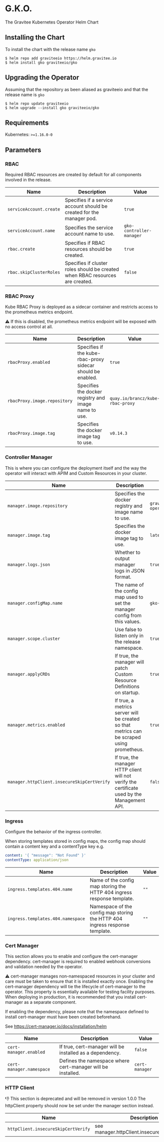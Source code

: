 # G.K.O.

The Gravitee Kubernetes Operator Helm Chart

## Installing the Chart

To install the chart with the release name `gko`

```console
$ helm repo add graviteeio https://helm.gravitee.io
$ helm install gko graviteeio/gko
```

## Upgrading the Operator

Assuming that the repository as been aliased as graviteeio and that the release name is `gko`

```console
$ helm repo update graviteeio
$ helm upgrade --install gko graviteeio/gko
```

## Requirements

Kubernetes: `>=1.16.0-0`

## Parameters

### RBAC

Required RBAC resources are created by default for all components involved in the release.

| Name                    | Description                                                                   | Value                    |
| ----------------------- | ----------------------------------------------------------------------------- | ------------------------ |
| `serviceAccount.create` | Specifies if a service account should be created for the manager pod.         | `true`                   |
| `serviceAccount.name`   | Specifies the service account name to use.                                    | `gko-controller-manager` |
| `rbac.create`           | Specifies if RBAC resources should be created.                                | `true`                   |
| `rbac.skipClusterRoles` | Specifies if cluster roles should be created when RBAC resources are created. | `false`                  |

### RBAC Proxy

Kube RBAC Proxy is deployed as a sidecar container and restricts access to the prometheus metrics endpoint.

⚠️ If this is disabled, the prometheus metrics endpoint will be exposed with no access control at all.

| Name                         | Description                                                  | Value                            |
| ---------------------------- | ------------------------------------------------------------ | -------------------------------- |
| `rbacProxy.enabled`          | Specifies if the kube-rbac-proxy sidecar should be enabled.  | `true`                           |
| `rbacProxy.image.repository` | Specifies the docker registry and image name to use.         | `quay.io/brancz/kube-rbac-proxy` |
| `rbacProxy.image.tag`        | Specifies the docker image tag to use.                       | `v0.14.3`                        |

### Controller Manager

This is where you can configure the deployment itself and the way the operator will interact with APIM and Custom Resources in your cluster.

| Name                                        | Description                                                                                  | Value                            |
| ------------------------------------------- | -------------------------------------------------------------------------------------------- | -------------------------------- |
| `manager.image.repository`                  | Specifies the docker registry and image name to use.                                         | `graviteeio/kubernetes-operator` |
| `manager.image.tag`                         | Specifies the docker image tag to use.                                                       | `latest`                         |
| `manager.logs.json`                         | Whether to output manager logs in JSON format.                                               | `true`                           |
| `manager.configMap.name`                    | The name of the config map used to set the manager config from this values.                  | `gko-config`                     |
| `manager.scope.cluster`                     | Use false to listen only in the release namespace.                                           | `true`                           |
| `manager.applyCRDs`                         | If true, the manager will patch Custom Resource Definitions on startup.                      | `true`                           |
| `manager.metrics.enabled`                   | If true, a metrics server will be created so that metrics can be scraped using prometheus.   | `true`                           |
| `manager.httpClient.insecureSkipCertVerify` | If true, the manager HTTP client will not verify the certificate used by the Management API. | `false`                          |

### Ingress

Configure the behavior of the ingress controller.

When storing templates stored in config maps, the config map should contain a content key and a contentType key e.g.
```yaml
content: '{ "message": "Not Found" }'
contentType: application/json
```

| Name                              | Description                                                                      | Value |
| --------------------------------- | -------------------------------------------------------------------------------- | ----- |
| `ingress.templates.404.name`      | Name of the config map storing the HTTP 404 ingress response template.           | `""`  |
| `ingress.templates.404.namespace` | Namespace of the config map storing the HTTP 404 ingress response template.      | `""`  |

### Cert Manager

This section allows you to enable and configure the cert-manager dependency.
cert-manager is required to enabled webhook conversions and validation needed by the operator.

⚠️ cert-manager manages non-namespaced resources in your cluster 
and care must be taken to ensure that it is installed exactly once.
Enabling the cert-manager dependency will tie the lifecycle of cert-manager to the operator.
This property is essentially available for testing facility purposes.
When deploying in production, it is recommended that you install cert-manager as a separate component.

If enabling the dependency, please note that the namespace defined to install cert-manager
must have been created beforehand.

See https://cert-manager.io/docs/installation/helm

| Name                     | Description                                                  | Value          |
| ------------------------ | ------------------------------------------------------------ | -------------- |
| `cert-manager.enabled`   | If true, cert-manager will be installed as a dependency.     | `false`        |
| `cert-manager.namespace` | Defines the namespace where cert-manager will be installed.  | `cert-manager` |

### HTTP Client

👎 This section is deprecated and will be removed in version 1.0.0 The httpClient property
should now be set under the manager section instead.

| Name                                | Description                                   | Value   |
| ----------------------------------- | --------------------------------------------- | ------- |
| `httpClient.insecureSkipCertVerify` | see manager.httpClient.insecureSkipCertVerify | `false` |
